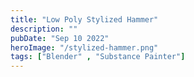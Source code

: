 ```yaml
---
title: "Low Poly Stylized Hammer"
description: ""
pubDate: "Sep 10 2022"
heroImage: "/stylized-hammer.png"
tags: ["Blender" , "Substance Painter"]
---
```

